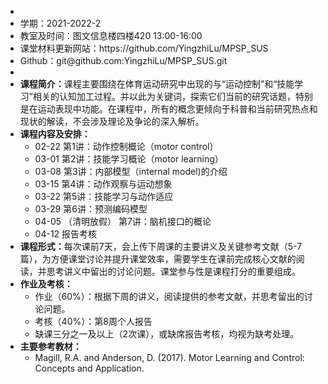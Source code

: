 <!-- directives: [] -->
<div id="content">
  <ul>
    <li></li>
    <li>学期：2021-2022-2</li>
    <li>教室及时间：图文信息楼四楼420 13:00-16:00</li>
    <li>课堂材料更新网站：https://github.com/YingzhiLu/MPSP_SUS</li>
    <li>Github：git@github.com:YingzhiLu/MPSP_SUS.git</li>
    <li></li>
    <li><b>课程简介：</b>课程主要围绕在体育运动研究中出现的与“运动控制”和“技能学习”相关的认知加工过程。并以此为关键词，探索它们当前的研究话题，特别是在运动表现中功能。在课程中，所有的概念更倾向于科普和当前研究热点和现状的解读，不会涉及理论及争论的深入解析。</li>
    <li><b>课程内容及安排：</b>
      <ul>
        <li>02-22 第1讲：动作控制概论（motor control）</li>
        <li>03-01 第2讲：技能学习概论（motor learning）</li>
        <li>03-08 第3讲：内部模型（internal model)的介绍</li>
        <li>03-15 第4讲：动作观察与运动想象</li>
        <li>03-22 第5讲：技能学习与动作适应</li>
        <li>03-29 第6讲：预测编码模型</li>
        <li>04-05 （清明放假） 第7讲：脑机接口的概论</li>
        <li>04-12 报告考核</li>
      </ul>
    </li>
    <li><b>课程形式：</b>每次课前7天，会上传下周课的主要讲义及关键参考文献（5-7篇），为方便课堂讨论并提升课堂效率，需要学生在课前完成核心文献的阅读，并思考讲义中留出的讨论问题。课堂参与性是课程打分的重要组成。</li>
    <li><b>作业及考核：</b>
      <ul>
        <li>作业（60%）：根据下周的讲义，阅读提供的参考文献，并思考留出的讨论问题。</li>
        <li>考核（40%）：第8周个人报告</li>
        <li>缺课三分之一及以上（2次课），或缺席报告考核，均视为缺考处理。</li>
      </ul>
    </li>
    <li><b>主要参考教材：</b>
      <ul>
        <li>Magill, R.A. and Anderson, D. (2017). Motor Learning and Control: Concepts and Application.</li>
      </ul>
    </li>
  </ul>
</div>

